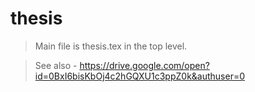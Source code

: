 thesis
======

> Main file is thesis.tex in the top level.

> See also - https://drive.google.com/open?id=0BxI6bisKbOj4c2hGQXU1c3ppZ0k&authuser=0